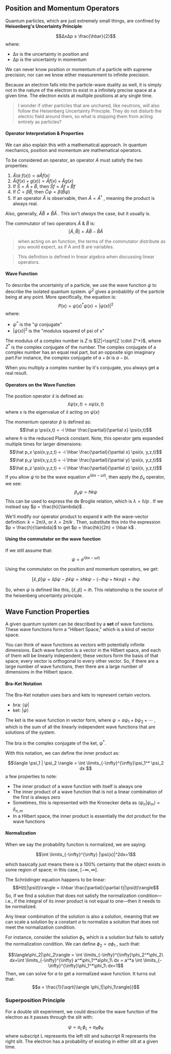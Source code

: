 ## Position and Momentum Operators

Quantum particles, which are just extremely small things, are confined by **Heisenberg's Uncertainty Principle**: 

$$∆x∆p ≥ \frac{\hbar}{2}$$
where:
- ∆x is the uncertainty in position and
- ∆p is the uncertainty in momentum

We can never know position or momentum of a particle with supreme precision; nor can we know either measurement to infinite precision.

Because an electron falls into the particle-wave duality as well, it is simply not in the nature of the electron to exist in a infinitely precise space at a given time. The electron exists at multiple positions at any single time. 

> I wonder if other particles that are unchared, like neutrons, will also follow the Heisenberg Uncertainty Principle. They do not disturb the electric field around them, so what is stopping them from acting entirely as particles?

#### Operator Interpretation & Properties
We can also explain this with a mathematical approach. In quantum mechanics, position and momentum are mathematical operators. 

To be considered an operator, an operator $A$ must satisfy the two properties:
1) $\hat A(a\ f(x)) = a \hat A f(x)$
2) $\hat A (f(x) + g(x)) = \hat A f(x) + \hat A g(x)$
3) If $\hat S = \hat A + \hat B$, then $\hat S f = \hat A f + \hat B f$
5) If $\hat C = \beta \hat B$, then $\hat C \psi = \beta(\hat B \psi)$ 
6) If an operator $\hat A$ is observable, then $\hat A = \hat A ^{\dagger}$ , meaning the product is always real. 

Also, generally, $\hat A \hat B \ne \hat B \hat A$ . This isn't *always* the case, but it usually is.

The commutator of two operators $\hat A$ & $\hat B$ is:
$$[\hat A, \hat B] = \hat A \hat B - \hat B \hat A $$
> when acting on an function, the terms of the commutator distribute as you would expect, as if A and B are variables.


> This definition is defined in linear algebra when discussing linear operators.

#### Wave Function
To describe the uncertainty of a particle, we use the wave function $\psi$ to describe the isolated quantum system. $\psi^2$ gives a probability of the particle being at any point. More specifically, the equation is:
$$P(x)=\psi(x)^* \psi(x)=|\psi(x)|^2$$
where:
- $\psi^*$ is the "$\psi$ conjugate"
- $|\psi(x)|^2$ is the "modulus squared of psi of x"

The modulus of a complex number is $Z$ is $|Z|=\sqrt{Z \cdot Z^*}$, where $Z^*$ is the complex conjugate of the number. The complex conjugate of a complex number has an equal real part, but an opposite sign imaginary part.For instance, the complex conjugate of $a+bi$ is $a-bi$. 

When you multiply a complex number by it's conjugate, you always get a real result.

#### Operators on the Wave Function

The position operator $\hat x$ is defined as:
$$\hat x \psi(x, t) = x \psi(x, t)$$
where $x$ is the eigenvalue of $\hat x$ acting on $\psi(x)$


The momentum operator $\hat p$ is defined as:
$$\hat p \psi(x,t) = -i \hbar \frac{\partial}{\partial x} \psi(x,t)$$
where $\hbar$ is the reduced Planck constant. Note, this operator gets expanded multiple times for larger dimensions:
$$\hat p_x \psi(x,y,z,t) = -i \hbar \frac{\partial}{\partial x} \psi(x, y,z,t)$$
$$\hat p_y \psi(x,y,z,t) = -i \hbar \frac{\partial}{\partial y} \psi(x, y,z,t)$$
$$\hat p_z \psi(x,y,z,t) = -i \hbar \frac{\partial}{\partial z} \psi(x, y,z,t)$$
If you allow $\psi$ to be the wave equation $e^{i(kx-\omega t)}$, then apply the $\hat p_x$ operator, we see:
$$\hat p_x \psi = \hbar k \psi$$
This can be used to express the de Broglie relation, which is $\lambda = h/p$ . If we instead say $p = \frac{h}{\lambda}$ . 

We'll modify our operator product to expand $k$ with the wave-vector definition: $k = 2π/\lambda$, or $\lambda = 2π/k$ . Then, substitute this into the expression $p = \frac{h}{\lambda}$ to get $p = \frac{hk}{2π} = \hbar k$ .

#### Using the commutator on the wave function

If we still assume that:
$$\psi = e^{i(kx - \omega t)}$$

Using the commutator on the position and momentum operators, we get:

$$[\hat x, \hat p]\psi = \hat x \hat p \psi - \hat p \hat x \psi = x \hbar k \psi - (-i \hbar \psi +\hbar kx \psi) = i \hbar \psi  $$

So, when $\psi$ is defined like this, $[\hat x, \hat p] = i\hbar$. This relationship is the source of the heisenberg uncertainty principle.


## Wave Function Properties

A given quantum system can be described by a **set** of wave functions. These wave functions form a "Hilbert Space," which is a kind of vector space.

You can think of wave functions as vectors with potentially infinite dimensions. Each wave function is a vector in the Hilbert space, and each of them will be linearly independent; these vectors form the basis of that space; every vector is orthogonal to every other vector. So, if there are a large number of wave functions, then there are a large number of dimensions in the Hilbert space. 

#### Bra-Ket Notation

The Bra-Ket notation uses bars and kets to represent certain vectors.

- bra: $\langle \psi |$ 
- ket: $|\psi \rangle$ 

The ket is the wave function in vector form, where $\psi = a \psi_1 + b \psi_2 + \cdots$ , which is the sum of all the linearly independent wave functions that are solutions of the system.

The bra is the complex conjugate of the ket, $\psi ^*$. 

With this notation, we can define the inner product as:

$$\langle \psi_1 | \psi_2 \rangle = \int \limits_{-\infty}^{\infty}\psi_1^* \psi_2 dx $$
a few properties to note:
- The inner product of a wave function with itself is always one
- The inner product of a wave function that is not a linear combination of the first is always zero
- Sometimes, this is represented with the Kronecker delta as $\langle \psi_n | \psi_m \rangle=\delta_{n,m}$ 
- In a Hilbert space, the inner product is essentially the dot product for the wave functions

#### Normalization

When we say the probability function is normalized, we are saying:

$$\int \limits_{-\infty}^{\infty} |\psi(x)|^2dx=1$$

which basically just means there is a 100% certainty that the object exists in some region of space; in this case, $[-\infty, \infty]$. 

The Schrödinger equation happens to be linear:
$$H(t)|\psi(t)\rangle = i\hbar \frac{\partial}{\partial t}|\psi(t)\rangle$$
So, if we find a solution that does not satisfy the normalization condition—i.e., if the integral of its inner product is not equal to one—then it needs to be normalized.

Any linear combination of the solution is also a solution, meaning that we can scale a solution by a constant $a$ to normalize a solution that does not meet the normalization condition.

For instance, consider the solution $\phi_1$, which is a solution but fails to satisfy the normalization condition. We can define $\phi_2 = a\phi_1$ , such that:

$$\langle\phi_2|\phi_2\rangle = \int \limits_{-\infty}^{\infty}\phi_2^*\phi_2\ dx=\int \limits_{-\infty}^{\infty} a^*\phi_1^*a\phi_1\ dx = a^*a \int \limits_{-\infty}^{\infty}\phi_1^*\phi_1\ dx=1$$
Then, we can solve for $a$ to get a normalized wave function. It turns out that:
$$a = \frac{1}{\sqrt{\langle \phi_1|\phi_1\rangle}}$$
### Superposition Principle
For a double slit experiment, we could describe the wave function of the electron as it passes through the slit with:

$$\psi = a_L\phi_L + a_R\phi_R$$
where subscript L represents the left slit and subscript R represents the right slit. The electron has a probability of existing in either slit at a given time.